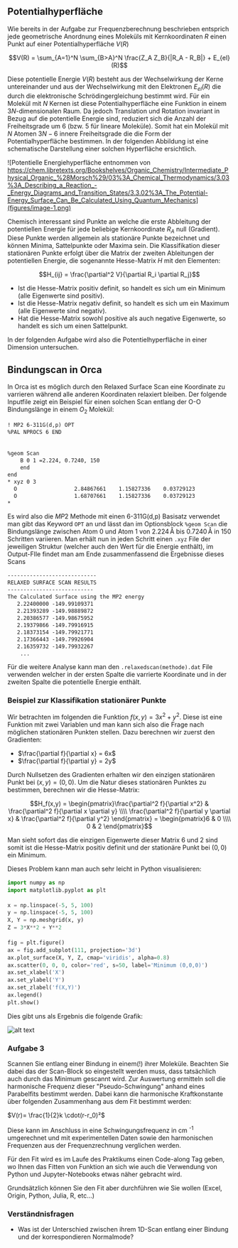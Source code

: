 <script>
MathJax = {
  tex: {
    inlineMath: [['$', '$'], ['\\(', '\\)']]
  }
};
</script>
<script src="https://cdn.jsdelivr.net/npm/mathjax@3/es5/tex-chtml.js"></script>


## Potentialhyperfläche

Wie bereits in der Aufgabe zur Frequenzberechnung beschrieben entsprich jede geometrische Anordnung eines Moleküls mit Kernkoordinaten $R$ einen Punkt auf einer Potentialhyperfläche $V(R)$

$$V(R) = \sum_{A=1}^N \sum_{B>A}^N \frac{Z_A Z_B}{|R_A - R_B|} + E_{el}(R)$$

Diese potentielle Energie $V(R)$ besteht aus der Wechselwirkung der Kerne untereinander und aus der Wechselwirkung mit den Elektronen $E_{el}(R)$ die durch die elektronische Schrödingergleichung bestimmt wird. Für ein Molekül mit $N$ Kernen ist diese Potentialhyperfläche eine Funktion in einem $3N$-dimensionalen Raum. Da jedoch Translation und Rotation invariant in Bezug auf die potentielle Energie sind, reduziert sich die Anzahl der Freiheitsgrade um 6 (bzw. 5 für lineare Moleküle). Somit hat ein Molekül mit $N$ Atomen $3N-6$ innere Freiheitsgrade die die Form der Potentialhyperfläche bestimmen. In der folgenden Abbildung ist eine schematische Darstellung einer solchen Hyperfläche ersichtlich.

![Potentielle Energiehyperfläche entnommen von https://chem.libretexts.org/Bookshelves/Organic_Chemistry/Intermediate_Physical_Organic_%28Morsch%29/03%3A_Chemical_Thermodynamics/3.03%3A_Describing_a_Reaction_-_Energy_Diagrams_and_Transition_States/3.3.02%3A_The_Potential-Energy_Surface_Can_Be_Calculated_Using_Quantum_Mechanics](figures/image-1.png)

Chemisch interessant sind Punkte an welche die erste Abbleitung der potentiellen Energie für jede beliebige Kernkoordinate $R_A$ null (Gradient). Diese Punkte werden allgemein als stationäre Punkte bezeichnet und können Minima, Sattelpunkte oder Maxima sein. Die Klassifikation dieser stationären Punkte erfolgt über die Matrix der zweiten Ableitungen der potentiellen Energie, die sogenannte Hesse-Matrix $H$ mit den Elementen:

$$H_{ij} = \frac{\partial^2 V}{\partial R_i \partial R_j}$$

+ Ist die Hesse-Matrix positiv definit, so handelt es sich um ein Minimum (alle Eigenwerte sind positiv).
+ Ist die Hesse-Matrix negativ definit, so handelt es sich um ein Maximum (alle Eigenwerte sind negativ).
+ Hat die Hesse-Matrix sowohl positive als auch negative Eigenwerte, so handelt es sich um einen Sattelpunkt.

In der folgenden Aufgabe wird also die Potentielhyperfläche in einer Dimension untersuchen.

## Bindungscan in Orca

In Orca ist es möglich durch den Relaxed Surface Scan eine Koordinate zu varrieren während alle anderen Koordinaten relaxiert bleiben. Der folgende Inputfile zeigt ein Beispiel für einen solchen Scan entlang der O-O Bindungslänge in einem $O_2$ Molekül:

```text
! MP2 6-311G(d,p) OPT
%PAL NPROCS 6 END


%geom Scan
	B 0 1 =2.224, 0.7240, 150
	end
end
* xyz 0 3
  O                  2.84867661    1.15827336    0.03729123
  O                  1.68707661    1.15827336    0.03729123
*
```

Es wird also die $MP2$ Methode mit einen 6-311G(d,p) Basisatz verwendet man gibt das Keyword `OPT` an und lässt dan im Optionsblock `%geom Scan` die Bindungslänge zwischen Atom 0 und Atom 1 von $2.224\,\text{\AA}$ bis $0.7240\,\text{\AA}$ in 150 Schritten variieren. Man erhält nun in jeden Schritt einen `.xyz` File der jeweiligen Struktur (welcher auch den Wert für die Energie enthält), im Output-FIle findet man am Ende zusammenfassend die Ergebnisse dieses Scans

```text
----------------------------
RELAXED SURFACE SCAN RESULTS
---------------------------
The Calculated Surface using the MP2 energy
   2.22400000 -149.99109371
   2.21393289 -149.98889872
   2.20386577 -149.98675952
   2.19379866 -149.79916915
   2.18373154 -149.79921771
   2.17366443 -149.79926904
   2.16359732 -149.79932267
    ...
``` 

Für die weitere Analyse kann man den `.relaxedscan(methode).dat` File verwenden welcher in der ersten Spalte die varrierte Koordinate und in der zweiten Spalte die potentielle Energie enthält.

### Beispiel zur Klassifikation stationärer Punkte

Wir betrachten im folgenden die Funktion $f(x,y) = 3x^2 + y^2$. Diese ist eine Funktion mit zwei Variablen und man kann sich also die Frage nach möglichen stationären Punkten stellen. Dazu berechnen wir zuerst den Gradienten:

+ $\frac{\partial f}{\partial x} = 6x$
+ $\frac{\partial f}{\partial y} = 2y$

Durch Nullsetzen des Gradienten erhalten wir den einzigen stationären Punkt bei $(x,y) = (0,0)$. Um die Natur dieses stationären Punktes zu bestimmen, berechnen wir die Hesse-Matrix:

$$H_f(x,y)  = \begin{pmatrix}\frac{\partial^2 f}{\partial x^2} & \frac{\partial^2 f}{\partial x \partial y} \\\\ \frac{\partial^2 f}{\partial y \partial x} & \frac{\partial^2 f}{\partial y^2} \end{pmatrix} = \begin{pmatrix}6 & 0 \\\\ 0 & 2 \end{pmatrix}$$

Man sieht sofort das die einzigen Eigenwerte dieser Matrix $6$ und $2$ sind somit ist die Hesse-Matrix positiv definit und der stationäre Punkt bei $(0,0)$ ein Minimum.

Dieses Problem kann man auch sehr leicht in Python visualisieren:

```python
import numpy as np
import matplotlib.pyplot as plt

x = np.linspace(-5, 5, 100)
y = np.linspace(-5, 5, 100)
X, Y = np.meshgrid(x, y)
Z = 3*X**2 + Y**2

fig = plt.figure()
ax = fig.add_subplot(111, projection='3d')
ax.plot_surface(X, Y, Z, cmap='viridis', alpha=0.8)
ax.scatter(0, 0, 0, color='red', s=50, label='Minimum (0,0,0)')
ax.set_xlabel('X')
ax.set_ylabel('Y')
ax.set_zlabel('f(X,Y)')
ax.legend()
plt.show()
````

Dies gibt uns als Ergebnis die folgende Grafik:

![alt text](image.png)
### Aufgabe 3
Scannen Sie entlang einer Bindung in einem(!) ihrer Moleküle. Beachten Sie dabei das der Scan-Block so eingestellt werden muss, dass tatsächlich auch durch das Minimum gescannt wird. Zur Auswertung ermitteln soll die harmonische Frequenz dieser "Pseudo-Schwingung" anhand eines Parabelfits bestimmt werden. Dabei kann die harmonische Kraftkonstante über folgenden Zusammenhang aus dem Fit bestimmt werden:

$V(r)= \frac{1}{2}k \cdot(r-r_0)²$

Diese kann im Anschluss in eine Schwingungsfrequenz in cm <sup>-1</sup> umgerechnet und mit experimentellen Daten sowie den harmonischen Frequenzen aus der Frequenzrechnung verglichen werden.

Für den Fit wird es im Laufe des Praktikums einen Code-along Tag geben, wo Ihnen das Fitten von Funktion an sich wie auch die Verwendung von Python und Jupyter-Notebooks etwas näher gebracht wird.

Grundsätzlich können Sie den Fit aber durchführen wie Sie wollen (Excel, Origin, Python, Julia, R, etc...)

### Verständnisfragen
- Was ist der Unterschied zwischen ihrem 1D-Scan entlang einer Bindung und der korrespondieren Normalmode?

